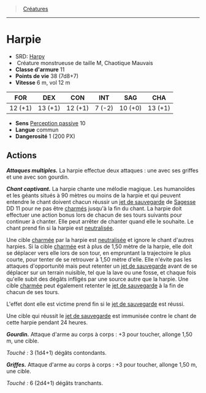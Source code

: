 ﻿---
!Monster
Family: MonsterHD
Type: Créature monstrueuse
Size: M
Alignment: Chaotique Mauvais
ArmorClass: 11
HitPoints: 38 (7d8+7)
Speed: 6 m, vol 12 m
Strength: 12 (+1)
Dexterity: 13 (+1)
Constitution: 12 (+1)
Intelligence: ' 7 (-2)'
Wisdom: 10 (+0)
Charisma: 13 (+1)
Senses: '[Perception passive](hd_abilities_dexterity_perception_passive.md) 10'
Languages: commun
Challenge: 1 (200 PX)
Id: monsters_hd.md#harpie
ParentLink: monsters_hd.md#créatures
Name: Harpie
ParentName: Créatures
NameLevel: 1
AltName: '[Harpy](srd_monsters_harpy.md)'
Attributes: {}
---
> [Créatures](hd_monsters.md)

---

# Harpie

- SRD: [Harpy](srd_monsters_harpy.md)
-  Créature monstrueuse de taille M, Chaotique Mauvais
- **Classe d'armure** 11
- **Points de vie** 38 (7d8+7)
- **Vitesse** 6 m, vol 12 m

|FOR|DEX|CON|INT|SAG|CHA|
|---|---|---|---|---|---|
|12 (+1)|13 (+1)|12 (+1)| 7 (-2)|10 (+0)|13 (+1)|

- **Sens** [Perception passive](hd_abilities_dexterity_perception_passive.md) 10
- **Langue** commun
- **Dangerosité** 1 (200 PX)

## Actions

**_Attaques multiples._** La harpie effectue deux attaques : une avec ses griffes et une avec son gourdin.

**_Chant captivant._** La harpie chante une mélodie magique. Les humanoïdes et les géants situés à 90 mètres ou moins de la harpie et qui peuvent entendre le chant doivent chacun réussir un [jet de sauvegarde](hd_abilities_jets_de_sauvegarde.md) de [Sagesse](hd_abilities_wisdom.md) DD 11 pour ne pas être [charmés](hd_conditions_charme.md) jusqu'à la fin du chant. La harpie doit effectuer une action bonus lors de chacun de ses tours suivants pour continuer à chanter. Elle peut arrêter de chanter quand elle le souhaite. Le chant prend fin si la harpie est [neutralisée](hd_conditions_neutralise.md).

Une cible [charmée](hd_conditions_charme.md) par la harpie est [neutralisée](hd_conditions_neutralise.md) et ignore le chant d'autres harpies. Si la cible [charmée](hd_conditions_charme.md) est à plus de 1,50 mètre de la harpie, elle doit se déplacer vers elle lors de son tour, en empruntant la trajectoire le plus courte, pour tenter de se retrouver à 1,50 mètre d'elle. Elle n'évite pas les attaques d'opportunité mais peut retenter un [jet de sauvegarde](hd_abilities_jets_de_sauvegarde.md) avant de se déplacer sur un terrain nuisible, tel que la lave ou une fosse, et chaque fois qu'elle subit des dégâts infligés par une source autre que la harpie. Une cible [charmée](hd_conditions_charme.md) peut également retenter le [jet de sauvegarde](hd_abilities_jets_de_sauvegarde.md) à la fin de chacun de ses tours.

L'effet dont elle est victime prend fin si le [jet de sauvegarde](hd_abilities_jets_de_sauvegarde.md) est réussi.

Une cible qui réussit le [jet de sauvegarde](hd_abilities_jets_de_sauvegarde.md) est immunisée contre le chant de cette harpie pendant 24 heures.

**_Gourdin._** Attaque d'arme au corps à corps : +3 pour toucher, allonge 1,50 m, une cible.

_Touché :_ 3 (1d4+1) dégâts contondants.

**_Griffes._** Attaque d'arme au corps à corps : +3 pour toucher, allonge 1,50 m, une cible.

_Touché :_ 6 (2d4+1) dégâts tranchants.

